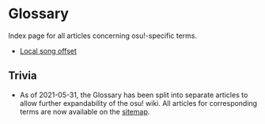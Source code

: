 # Glossary

Index page for all articles concerning osu!-specific terms.

- [Local song offset](Local_song_offset)

## Trivia

- As of 2021-05-31, the Glossary has been split into separate articles to allow further expandability of the osu! wiki. All articles for corresponding terms are now available on the [sitemap](/wiki/Sitemap).
